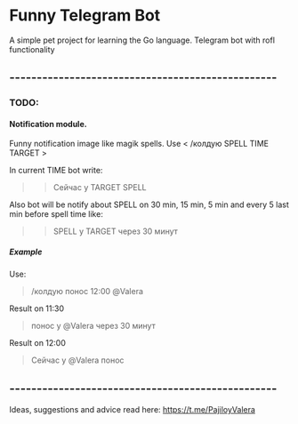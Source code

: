 # Funny Telegram Bot
A simple pet project for learning the Go language. 
Telegram bot with rofl functionality
## -------------------------------------------------
### TODO:
#### Notification module.
Funny notification image like magik spells.
Use < /колдую SPELL TIME TARGET >

In current TIME bot write:
>> Сейчас у TARGET SPELL

Also bot will be notify about SPELL on 30 min, 15 min, 5 min and every 5 last min before spell time like:
>> SPELL у TARGET через 30 минут

##### Example
Use:
> /колдую понос 12:00 @Valera

Result on 11:30

> понос у @Valera через 30 минут

Result on 12:00

> Сейчас у @Valera понос
## -------------------------------------------------
Ideas, suggestions and advice read here: https://t.me/PajiloyValera

